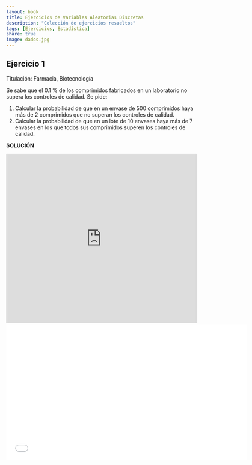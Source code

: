 ```yaml
---
layout: book
title: Ejercicios de Variables Aleatorias Discretas
description: "Colección de ejercicios resueltos"
tags: [Ejercicios, Estadística]
share: true
image: dados.jpg
---
```


## Ejercicio 1
Titulación: Farmacia, Biotecnología

Se sabe que el 0.1 % de los comprimidos fabricados en un laboratorio no supera los controles de calidad. 
Se pide:

1. Calcular la probabilidad de que en un envase de 500 comprimidos haya más de 2 comprimidos que no superan los controles de calidad.
2. Calcular la probabilidad de que en un lote de 10 envases haya más de 7 envases en los que todos sus comprimidos superen los controles de calidad.

**SOLUCIÓN**

<iframe src="http://www.slideshare.net/slideshow/embed_code/35218677" width="640" height="449" frameborder="0" marginwidth="0" marginheight="0" scrolling="no" style="border:1px solid #CCC; border-width:1px 1px 0; margin-bottom:5px; max-width: 100%;" allowfullscreen> </iframe> 

<iframe src="//www.youtube.com/embed/49i-So_DvbY" width="640" height="360" frameborder="0"> </iframe>
